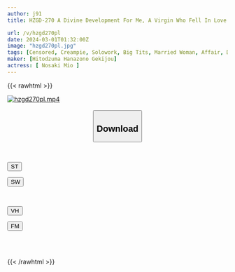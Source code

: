 ```yaml
---
author: j91
title: HZGD-270 A Divine Development For Me, A Virgin Who Fell In Love With The Vulgar Sex Of A Very Naughty Married Woman! Mio Nosaki

url: /v/hzgd270pl
date: 2024-03-01T01:32:00Z
image: "hzgd270pl.jpg"
tags: [Censored, Creampie, Solowork, Big Tits, Married Woman, Affair, Drama, Cuckold	]
maker: [Hitodzuma Hanazono Gekijou]
actress: [ Nosaki Mio ]
---
```



{{< rawhtml >}}

<div class="video" data-videoid="Gp7PMo0ZyaUADY">
    <a href="javascript:;">
        <img src="/v/hzgd270pl/hzgd270pl.jpg" width="WIDTH" height="HEIGHT" alt="hzgd270pl.mp4" loading="lazy">
    </a>
</div>

<script type="text/javascript" src="https://j91.asia/asset/on-demand-st.js"></script>

<br>
  <link rel="stylesheet" href="https://j91.asia/asset/bs5.css">
  
  <center>
  <button class="btn btn-primary" type="button" data-bs-toggle="collapse" data-bs-target=".multi-collapse" aria-expanded="false" aria-controls="multiCollapseExample1 multiCollapseExample2"><h2>Download</h2></button></center>
</p>
<div class="row">
  <div class="col">
    <div class="collapse multi-collapse" id="multiCollapseExample1">
      <div class="card card-body">
	      	      <br>
<div class="buttons">  
<p><a href="https://streamtape.to/v/Gp7PMo0ZyaUADY" target="_blank"><button class="btn-hover color-3"><i class="fa fa-download"></i> ST</button></a></p>
<p><a href="https://cdnwish.com/454ybnez4u8i" target="_blank"><button class="btn-hover color-2"><i class="fa fa-download"></i> SW</button></a></p></div>
    </div>
  </div>
</div>
  <div class="col">
    <div class="collapse multi-collapse" id="multiCollapseExample2">
      <div class="card card-body">
	      <br>
<div class="buttons">
<p><a href="https://vidhidepro.com/f/fukm21pajcci"><button class="btn-hover color-9"><i class="fa fa-download"></i> VH</button></a></p>
<p><a href="https://filemoon.sx/d/q2b0vsyaqmch"><button class="btn-hover color-8"><i class="fa fa-download"></i> FM</button></a></p></div>
<br><br>
      </div>
    </div>
  </div>
</div>

{{< /rawhtml >}}